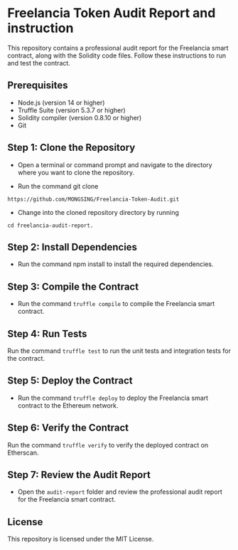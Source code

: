 
# Freelancia Token Audit Report and instruction

This repository contains a professional audit report for the Freelancia smart contract, along with the Solidity code files. Follow these instructions to run and test the contract.


## Prerequisites

- Node.js (version 14 or higher)
- Truffle Suite (version 5.3.7 or higher)
- Solidity compiler (version 0.8.10 or higher)
- Git
## Step 1: Clone the Repository

- Open a terminal or command prompt and navigate to the directory where you want to clone the repository.

- Run the command git clone
```
https://github.com/MONGSING/Freelancia-Token-Audit.git
```

- Change into the cloned repository directory by running 
```
cd freelancia-audit-report.
```
## Step 2: Install Dependencies

- Run the command npm install to install the required dependencies.
## Step 3: Compile the Contract
- Run the command `truffle compile` to compile the Freelancia smart contract.
## Step 4: Run Tests
Run the command `truffle test` to run the unit tests and integration tests for the contract.
## Step 5: Deploy the Contract

- Run the command `truffle deploy` to deploy the Freelancia smart contract to the Ethereum network.
## Step 6: Verify the Contract
Run the command `truffle verify` to verify the deployed contract on Etherscan.
## Step 7: Review the Audit Report
- Open the `audit-report` folder and review the professional audit report for the Freelancia smart contract.
## License
This repository is licensed under the MIT License.
